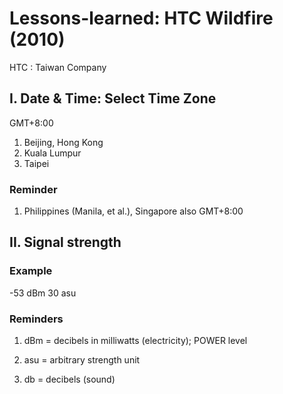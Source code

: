 # Lessons-learned: HTC Wildfire (2010)

HTC : Taiwan Company

## I. Date & Time: Select Time Zone

GMT+8:00

1) Beijing, Hong Kong
2) Kuala Lumpur
3) Taipei

### Reminder

1) Philippines (Manila, et al.), Singapore also GMT+8:00

## II. Signal strength

### Example

-53 dBm 30 asu

### Reminders

1) dBm = decibels in milliwatts (electricity); POWER level

2) asu = arbitrary strength unit

3) db = decibels (sound)



